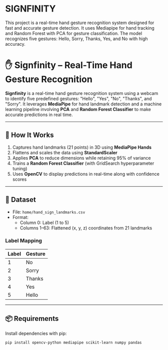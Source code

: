 # SIGNFINITY
This project is a real-time hand gesture recognition system designed for fast and accurate gesture detection. It uses Mediapipe for hand tracking and Random Forest with PCA for gesture classification. The model recognizes five gestures: Hello, Sorry, Thanks, Yes, and No with high accuracy. 

# ✋ Signfinity – Real-Time Hand Gesture Recognition

**Signfinity** is a real-time hand gesture recognition system using a webcam to identify five predefined gestures: "Hello", "Yes", "No", "Thanks", and "Sorry". It leverages **MediaPipe** for hand landmark detection and a machine learning pipeline involving **PCA** and **Random Forest Classifier** to make accurate predictions in real time.

---

## 🧠 How It Works

1. Captures hand landmarks (21 points) in 3D using **MediaPipe Hands**
2. Flattens and scales the data using **StandardScaler**
3. Applies **PCA** to reduce dimensions while retaining 95% of variance
4. Trains a **Random Forest Classifier** (with GridSearch hyperparameter tuning)
5. Uses **OpenCV** to display predictions in real-time along with confidence scores

---

## 📁 Dataset

- File: `home/hand_sign_landmarks.csv`
- Format:
  - Column 0: Label (1 to 5)
  - Columns 1–63: Flattened (x, y, z) coordinates from 21 landmarks

### Label Mapping

| Label | Gesture |
|-------|---------|
| 1     | No      |
| 2     | Sorry   |
| 3     | Thanks  |
| 4     | Yes     |
| 5     | Hello   |

---

## 📦 Requirements

Install dependencies with pip:

```bash
pip install opencv-python mediapipe scikit-learn numpy pandas

